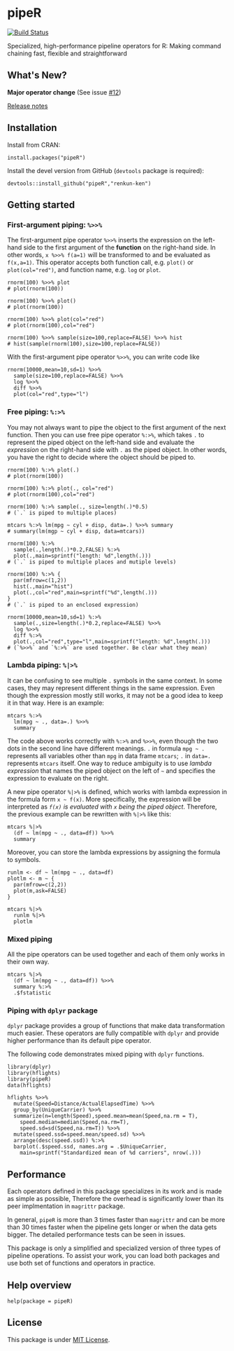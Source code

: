 # pipeR

[![Build Status](https://travis-ci.org/renkun-ken/pipeR.png?branch=master)](https://travis-ci.org/renkun-ken/pipeR)

Specialized, high-performance pipeline operators for R: Making command chaining fast, flexible and straightforward

## What's New?

**Major operator change** (See issue [#12](https://github.com/renkun-ken/pipeR/issues/12))

[Release notes](https://github.com/renkun-ken/pipeR/releases)

## Installation

Install from CRAN:

```
install.packages("pipeR")
```

Install the devel version from GitHub (`devtools` package is required):

```
devtools::install_github("pipeR","renkun-ken")
```

## Getting started

### First-argument piping: `%>>%`

The first-argument pipe operator `%>>%` inserts the expression on the left-hand side to the first argument of the **function** on the right-hand side. In other words, `x %>>% f(a=1)` will be transformed to and be evaluated as `f(x,a=1)`. This operator accepts both function call, e.g. `plot()` or `plot(col="red")`, and function name, e.g. `log` or `plot`.

```
rnorm(100) %>>% plot
# plot(rnorm(100))

rnorm(100) %>>% plot()
# plot(rnorm(100))

rnorm(100) %>>% plot(col="red")
# plot(rnorm(100),col="red")

rnorm(100) %>>% sample(size=100,replace=FALSE) %>>% hist
# hist(sample(rnorm(100),size=100,replace=FALSE))
```

With the first-argument pipe operator `%>>%`, you can write code like

```
rnorm(10000,mean=10,sd=1) %>>%
  sample(size=100,replace=FALSE) %>>%
  log %>>%
  diff %>>%
  plot(col="red",type="l")
```

### Free piping: `%:>%`

You may not always want to pipe the object to the first argument of the next function. Then you can use free pipe operator `%:>%`, which takes `.` to represent the piped object on the left-hand side and evaluate the *expression* on the right-hand side with `.` as the piped object. In other words, you have the right to decide where the object should be piped to.

```
rnorm(100) %:>% plot(.)
# plot(rnorm(100))

rnorm(100) %:>% plot(., col="red")
# plot(rnorm(100),col="red")

rnorm(100) %:>% sample(., size=length(.)*0.5)
# (`.` is piped to multiple places)

mtcars %:>% lm(mpg ~ cyl + disp, data=.) %>>% summary
# summary(lm(mgp ~ cyl + disp, data=mtcars))

rnorm(100) %:>% 
  sample(.,length(.)*0.2,FALSE) %:>% 
  plot(.,main=sprintf("length: %d",length(.)))
# (`.` is piped to multiple places and mutiple levels)

rnorm(100) %:>% {
  par(mfrow=c(1,2))
  hist(.,main="hist")
  plot(.,col="red",main=sprintf("%d",length(.)))
}
# (`.` is piped to an enclosed expression)

rnorm(10000,mean=10,sd=1) %:>%
  sample(.,size=length(.)*0.2,replace=FALSE) %>>%
  log %>>%
  diff %:>%
  plot(.,col="red",type="l",main=sprintf("length: %d",length(.)))
# (`%>>%` and `%:>%` are used together. Be clear what they mean)
```

### Lambda piping: `%|>%`

It can be confusing to see multiple `.` symbols in the same context. In some cases, they may represent different things in the same expression. Even though the expression mostly still works, it may not be a good idea to keep it in that way. Here is an example:

```
mtcars %:>%
  lm(mpg ~ ., data=.) %>>%
  summary
```

The code above works correctly with `%:>%` and `%>>%`, even though the two dots in the second line have different meanings. `.` in formula `mpg ~ .` represents all variables other than `mpg` in data frame `mtcars`; `.` in `data=.` represents `mtcars` itself. One way to reduce ambiguity is to use *lambda expression* that names the piped object on the left of `~` and specifies the expression to evaluate on the right.

A new pipe operator `%|>%` is defined, which works with lambda expression in the formula form `x ~ f(x)`. More specifically, the expression will be interpreted as *`f(x)` is evaluated with `x` being the piped object*. Therefore, the previous example can be rewritten with `%|>%` like this:

```
mtcars %|>%
  (df ~ lm(mpg ~ ., data=df)) %>>%
  summary
```

Moreover, you can store the lambda expressions by assigning the formula to symbols.

```
runlm <- df ~ lm(mpg ~ ., data=df)
plotlm <- m ~ {
  par(mfrow=c(2,2))
  plot(m,ask=FALSE)
}

mtcars %|>%
  runlm %|>%
  plotlm
``` 

### Mixed piping

All the pipe operators can be used together and each of them only works in their own way.

```
mtcars %|>%
  (df ~ lm(mpg ~ ., data=df)) %>>%
  summary %:>%
  .$fstatistic
```

### Piping with `dplyr` package

`dplyr` package provides a group of functions that make data transformation much easier. These operators are fully compatible with `dplyr` and provide higher performance than its default pipe operator.

The following code demonstrates mixed piping with `dplyr` functions.

```
library(dplyr)
library(hflights)
library(pipeR)
data(hflights)

hflights %>>%
  mutate(Speed=Distance/ActualElapsedTime) %>>%
  group_by(UniqueCarrier) %>>%
  summarize(n=length(Speed),speed.mean=mean(Speed,na.rm = T),
    speed.median=median(Speed,na.rm=T),
    speed.sd=sd(Speed,na.rm=T)) %>>%
  mutate(speed.ssd=speed.mean/speed.sd) %>>%
  arrange(desc(speed.ssd)) %:>%
  barplot(.$speed.ssd, names.arg = .$UniqueCarrier,
    main=sprintf("Standardized mean of %d carriers", nrow(.)))
```

## Performance

Each operators defined in this package specializes in its work and is made as simple as possible, Therefore the overhead is significantly lower than its peer implmentation in `magrittr` package. 

In general, `pipeR` is more than 3 times faster than `magrittr` and can be more than 30 times faster when the pipeline gets longer or when the data gets bigger. The detailed performance tests can be seen in issues.

This package is only a simplified and specialized version of three types of pipeline operations. To assist your work, you can load both packages and use both set of functions and operators in practice.

## Help overview

```
help(package = pipeR)
```

## License

This package is under [MIT License](http://opensource.org/licenses/MIT).
